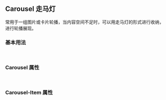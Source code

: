 <div class="demo-header">
<p class="overviewicon">
  <span class="wapi-business-slideimg"/>
</p>

## Carousel 走马灯

<nova-uxlink widget-name="Carousel"></nova-uxlink>

常用于一组图片或卡片轮播，当内容空间不足时，可以用走马灯的形式进行收纳，进行轮播展现。

</div>

### 基本用法

<nova-demo-view link="carousel/basic-usage.vue"></nova-demo-view>

<br />

### Carousel 属性

<nova-attributes link="carousel"></nova-attributes>

<br />

### Carousel-Item 属性

<nova-attributes link="carousel-item"></nova-attributes>

<br />
